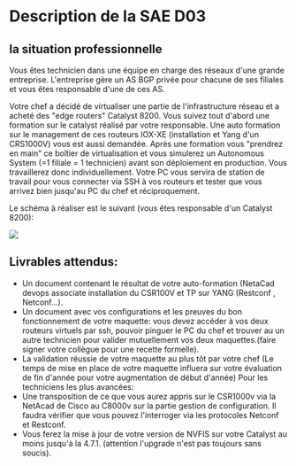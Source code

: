 # Description de la SAE D03

## la situation professionnelle

Vous êtes technicien dans une équipe en charge des réseaux d'une grande entreprise.
L'entreprise gère un AS BGP privée pour chacune de ses filiales et vous êtes responsable d'une de ces AS.


Votre chef a décidé de virtualiser une partie de l'infrastructure réseau et a acheté des "edge routers" Catalyst 8200.
Vous suivez tout d'abord une formation sur le catalyst réalisé par votre responsable.
Une auto formation sur le management de ces routeurs IOX-XE (installation et Yang d'un CRS1000V) vous est aussi demandée.
Après une formation vous "prendrez en main" ce boîtier de virtualisation et vous simulerez un Autonomous System (=1 filiale = 1 technicien) avant son déploiement en production.
Vous travaillerez donc individuellement.
Votre PC vous servira de station de travail pour vous connecter via SSH  à vos routeurs et tester que vous arrivez bien jusqu'au PC du chef et réciproquement.

Le schéma à réaliser est le suivant (vous êtes responsable d'un Catalyst 8200):

![](drawio_assets/sch%C3%A9ma1-sae.png)

## Livrables attendus:

- Un document contenant le résultat de votre auto-formation (NetaCad devops associate installation du CSR100V et  TP sur YANG (Restconf , Netconf...). 
- Un document avec vos configurations et les preuves du bon fonctionnement de votre maquette: vous devez accéder à vos deux routeurs virtuels par ssh, pouvoir pinguer le PC du chef  et trouver au un autre technicien pour valider mutuellement vos deux maquettes.(faire signer votre collègue pour une recette formelle).
- La validation réussie de votre maquette au plus tôt par votre chef (Le temps de mise en place de votre maquette influera sur votre évaluation de fin d'année pour votre augmentation de début d'année)
Pour les techniciens les plus avancées:
- Une transposition de ce que vous aurez appris sur le CSR1000v via la NetAcad de Cisco au C8000v sur la partie gestion de configuration. Il faudra vérifier que vous pouvez l'interroger via les protocoles Netconf et Restconf.
- Vous ferez la mise à jour de votre version de NVFIS sur votre Catalyst au moins jusqu'à la 4.7.1. (attention l'upgrade n'est pas toujours sans soucis).

  

  
  



